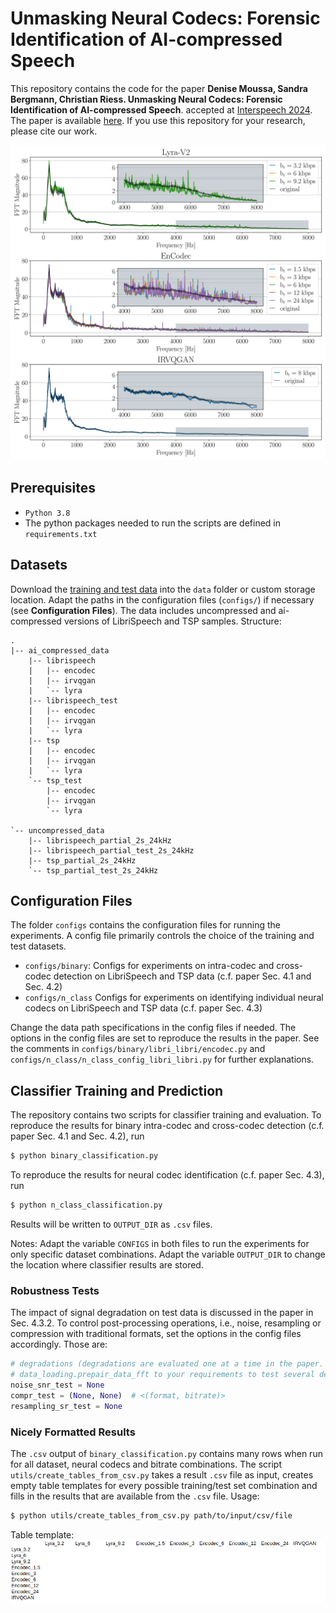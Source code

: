 # Unmasking Neural Codecs: Forensic Identification of AI-compressed Speech
This repository contains the code for the paper 
**Denise Moussa, Sandra Bergmann, Christian Riess. Unmasking Neural Codecs: Forensic Identification of AI-compressed Speech**.
accepted at  [Interspeech 2024](https://interspeech2024.org/). The paper is available [here](https://faui1-files.cs.fau.de/public/publications/mmsec/2024-Moussa-Interspeech.pdf).
If you use this repository for your research, please cite our work. 


![image-architecture](imgs/freq_spectra.svg)

## Prerequisites
- `Python 3.8`
- The python packages needed to run the scripts are defined in `requirements.txt`

## Datasets
Download the [training and test data](https://faui1-files.cs.fau.de/public/mmsec/datasets/interspeech24_neural_codec_data/)  into the `data` folder or custom storage location. Adapt the paths in the configuration files (`configs/`) if necessary (see **Configuration Files**). The data includes uncompressed and ai-compressed versions of LibriSpeech and TSP samples. Structure:
```angular2html
.
|-- ai_compressed_data
    |-- librispeech
    |   |-- encodec
    |   |-- irvqgan
    |   `-- lyra
    |-- librispeech_test
    |   |-- encodec
    |   |-- irvqgan
    |   `-- lyra
    |-- tsp
    |   |-- encodec
    |   |-- irvqgan
    |   `-- lyra
    `-- tsp_test
        |-- encodec
        |-- irvqgan
        `-- lyra

`-- uncompressed_data
    |-- librispeech_partial_2s_24kHz
    |-- librispeech_partial_test_2s_24kHz
    |-- tsp_partial_2s_24kHz
    `-- tsp_partial_test_2s_24kHz

```
## Configuration Files
The folder `configs` contains the configuration files for running the experiments. A config file primarily controls the choice of the training and test datasets.

- `configs/binary`: Configs for experiments on intra-codec and cross-codec detection on LibriSpeech and TSP data (c.f. paper Sec. 4.1 and Sec. 4.2)
- `configs/n_class` Configs for experiments on identifying individual neural codecs on LibriSpeech and TSP data (c.f. paper Sec. 4.3)

Change the data path specifications in the config files if needed. The options in the config files are set to reproduce the results in the paper.
See the comments in `configs/binary/libri_libri/encodec.py` and `configs/n_class/n_class_config_libri_libri.py` for further explanations.
## Classifier Training and Prediction
The repository contains two scripts for classifier training and evaluation. 
To reproduce the results for binary intra-codec and cross-codec detection (c.f. paper Sec. 4.1 and Sec. 4.2), run
```bash
$ python binary_classification.py
```
To reproduce the results for neural codec identification (c.f. paper Sec. 4.3), run
```bash
$ python n_class_classification.py
```
Results will be written to `OUTPUT_DIR` as `.csv` files.

Notes: Adapt the variable `CONFIGS` in both files to run the experiments for only specific dataset combinations. Adapt the variable `OUTPUT_DIR` to change the location where classifier results are stored.



### Robustness Tests
The impact of signal degradation on test data is discussed in the paper in Sec. 4.3.2. To control post-processing operations, i.e., noise, resampling or compression with traditional formats, set the options in the config files accordingly. Those are:
```python
# degradations (degradations are evaluated one at a time in the paper. Adjust the order of degradation application in
# data_loading.prepair_data_fft to your requirements to test several degradations at once)
noise_snr_test = None
compr_test = (None, None)  # <(format, bitrate)>
resampling_sr_test = None

```
### Nicely Formatted Results
The `.csv` output of `binary_classification.py` contains many rows when run for all dataset, neural codecs and bitrate combinations. 
The script `utils/create_tables_from_csv.py` takes a result `.csv` file as input, creates empty table templates for every possible training/test set combination and fills in the results that are available from the `.csv` file. Usage:
```bash
$ python utils/create_tables_from_csv.py path/to/input/csv/file
```
Table template:
![img_1.png](imgs/img_1.png)